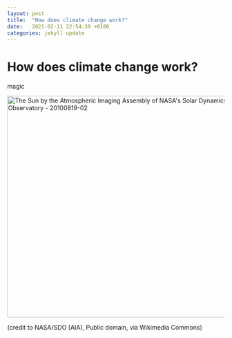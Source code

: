 ```yaml
---
layout: post
title:  "How does climate change work?"
date:   2021-02-11 22:54:39 +0100
categories: jekyll update
---
```

# How does climate change work?

magic

<a title="NASA/SDO (AIA), Public domain, via Wikimedia Commons" href="https://commons.wikimedia.org/wiki/File:The_Sun_by_the_Atmospheric_Imaging_Assembly_of_NASA%27s_Solar_Dynamics_Observatory_-_20100819-02.jpg"><img width="512" alt="The Sun by the Atmospheric Imaging Assembly of NASA&#039;s Solar Dynamics Observatory - 20100819-02" src="https://upload.wikimedia.org/wikipedia/commons/thumb/2/25/The_Sun_by_the_Atmospheric_Imaging_Assembly_of_NASA%27s_Solar_Dynamics_Observatory_-_20100819-02.jpg/512px-The_Sun_by_the_Atmospheric_Imaging_Assembly_of_NASA%27s_Solar_Dynamics_Observatory_-_20100819-02.jpg"></a>

(credit to NASA/SDO (AIA), Public domain, via Wikimedia Commons)

